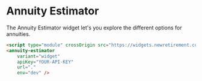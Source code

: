 # Annuity Estimator

The Annuity Estimator widget let's you explore the different options for annuities.

<!-- This is on the NewRetirement website at https://www.newretirement.com/retirement/TBD/ -->

```html showLineNumbers title="Embed Code"
<script type="module" crossOrigin src="https://widgets.newretirement.com/annuity-estimator/index.js" />
<annuity-estimator
    variant="widget"
    apiKey="YOUR-API-KEY"
    url="."
    env="dev" />
```

<head>
  <script type="module" crossorigin src="https://widgets-staging.newretirement.com/annuity-estimator/index.js" />
</head>

## Widget Version
<newretirement-annuity-estimator variant="widget" apiKey="AziMr2RAr06LOhAkae2IS4rEZTWErkWu3K5clxAp" url="."></newretirement-annuity-estimator>

## Full Version
<newretirement-annuity-estimator variant="full" apiKey="AziMr2RAr06LOhAkae2IS4rEZTWErkWu3K5clxAp" url="."></newretirement-annuity-estimator>
